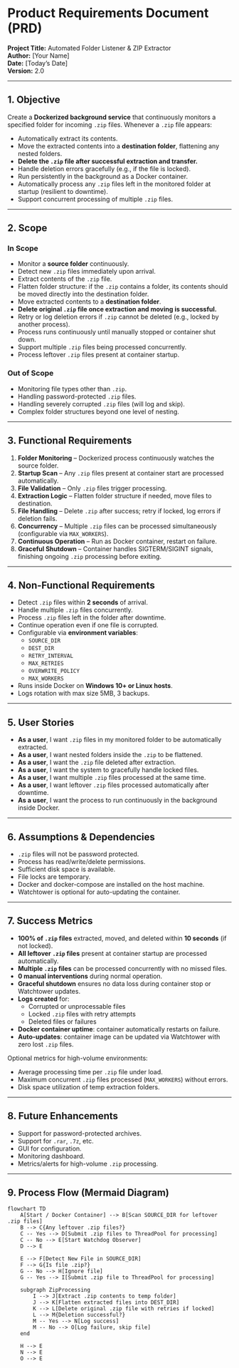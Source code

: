 # Product Requirements Document (PRD)

**Project Title:** Automated Folder Listener & ZIP Extractor  
**Author:** [Your Name]  
**Date:** [Today’s Date]  
**Version:** 2.0  

---

## 1. Objective  

Create a **Dockerized background service** that continuously monitors a specified folder for incoming `.zip` files. Whenever a `.zip` file appears:  

- Automatically extract its contents.  
- Move the extracted contents into a **destination folder**, flattening any nested folders.  
- **Delete the `.zip` file after successful extraction and transfer.**  
- Handle deletion errors gracefully (e.g., if the file is locked).  
- Run persistently in the background as a Docker container.  
- Automatically process any `.zip` files left in the monitored folder at startup (resilient to downtime).  
- Support concurrent processing of multiple `.zip` files.  

---

## 2. Scope  

### In Scope  

- Monitor a **source folder** continuously.  
- Detect new `.zip` files immediately upon arrival.  
- Extract contents of the `.zip` file.  
- Flatten folder structure: if the `.zip` contains a folder, its contents should be moved directly into the destination folder.  
- Move extracted contents to a **destination folder**.  
- **Delete original `.zip` file once extraction and moving is successful.**  
- Retry or log deletion errors if `.zip` cannot be deleted (e.g., locked by another process).  
- Process runs continuously until manually stopped or container shut down.  
- Support multiple `.zip` files being processed concurrently.  
- Process leftover `.zip` files present at container startup.  

### Out of Scope  

- Monitoring file types other than `.zip`.  
- Handling password-protected `.zip` files.  
- Handling severely corrupted `.zip` files (will log and skip).  
- Complex folder structures beyond one level of nesting.  

---

## 3. Functional Requirements  

1. **Folder Monitoring** – Dockerized process continuously watches the source folder.  
2. **Startup Scan** – Any `.zip` files present at container start are processed automatically.  
3. **File Validation** – Only `.zip` files trigger processing.  
4. **Extraction Logic** – Flatten folder structure if needed, move files to destination.  
5. **File Handling** – Delete `.zip` after success; retry if locked, log errors if deletion fails.  
6. **Concurrency** – Multiple `.zip` files can be processed simultaneously (configurable via `MAX_WORKERS`).  
7. **Continuous Operation** – Run as Docker container, restart on failure.  
8. **Graceful Shutdown** – Container handles SIGTERM/SIGINT signals, finishing ongoing `.zip` processing before exiting.  

---

## 4. Non-Functional Requirements  

- Detect `.zip` files within **2 seconds** of arrival.  
- Handle multiple `.zip` files concurrently.  
- Process `.zip` files left in the folder after downtime.  
- Continue operation even if one file is corrupted.  
- Configurable via **environment variables**:  
  - `SOURCE_DIR`  
  - `DEST_DIR`  
  - `RETRY_INTERVAL`  
  - `MAX_RETRIES`  
  - `OVERWRITE_POLICY`  
  - `MAX_WORKERS`  
- Runs inside Docker on **Windows 10+ or Linux hosts**.  
- Logs rotation with max size 5MB, 3 backups.  

---

## 5. User Stories  

- **As a user**, I want `.zip` files in my monitored folder to be automatically extracted.  
- **As a user**, I want nested folders inside the `.zip` to be flattened.  
- **As a user**, I want the `.zip` file deleted after extraction.  
- **As a user**, I want the system to gracefully handle locked files.  
- **As a user**, I want multiple `.zip` files processed at the same time.  
- **As a user**, I want leftover `.zip` files processed automatically after downtime.  
- **As a user**, I want the process to run continuously in the background inside Docker.  

---

## 6. Assumptions & Dependencies  

- `.zip` files will not be password protected.  
- Process has read/write/delete permissions.  
- Sufficient disk space is available.  
- File locks are temporary.  
- Docker and docker-compose are installed on the host machine.  
- Watchtower is optional for auto-updating the container.  

---

## 7. Success Metrics  

- **100% of `.zip` files** extracted, moved, and deleted within **10 seconds** (if not locked).  
- **All leftover `.zip` files** present at container startup are processed automatically.  
- **Multiple `.zip` files** can be processed concurrently with no missed files.  
- **0 manual interventions** during normal operation.  
- **Graceful shutdown** ensures no data loss during container stop or Watchtower updates.  
- **Logs created** for:  
  - Corrupted or unprocessable files  
  - Locked `.zip` files with retry attempts  
  - Deleted files or failures  
- **Docker container uptime**: container automatically restarts on failure.  
- **Auto-updates**: container image can be updated via Watchtower with zero lost `.zip` files.  

Optional metrics for high-volume environments:  
- Average processing time per `.zip` file under load.  
- Maximum concurrent `.zip` files processed (`MAX_WORKERS`) without errors.  
- Disk space utilization of temp extraction folders.  

---

## 8. Future Enhancements  

- Support for password-protected archives.  
- Support for `.rar`, `.7z`, etc.  
- GUI for configuration.  
- Monitoring dashboard.  
- Metrics/alerts for high-volume `.zip` processing.  

---

## 9. Process Flow (Mermaid Diagram)  

```mermaid
flowchart TD
    A[Start / Docker Container] --> B[Scan SOURCE_DIR for leftover .zip files]
    B --> C{Any leftover .zip files?}
    C -- Yes --> D[Submit .zip files to ThreadPool for processing]
    C -- No --> E[Start Watchdog Observer]
    D --> E

    E --> F[Detect New File in SOURCE_DIR]
    F --> G{Is file .zip?}
    G -- No --> H[Ignore file]
    G -- Yes --> I[Submit .zip file to ThreadPool for processing]

    subgraph ZipProcessing
        I --> J[Extract .zip contents to temp folder]
        J --> K[Flatten extracted files into DEST_DIR]
        K --> L[Delete original .zip file with retries if locked]
        L --> M{Deletion successful?}
        M -- Yes --> N[Log success]
        M -- No --> O[Log failure, skip file]
    end

    H --> E
    N --> E
    O --> E